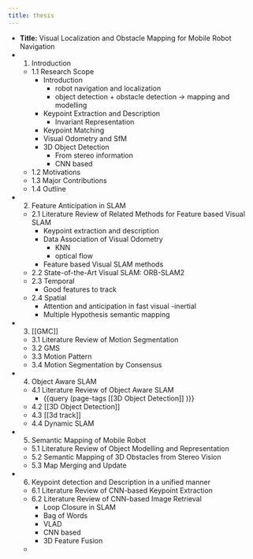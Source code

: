 ```yaml
---
title: thesis
---
```


- **Title:** Visual Localization and Obstacle Mapping for Mobile Robot Navigation
- 1. Introduction
    - 1.1 Research Scope
        - Introduction
            - robot navigation and localization
            - object detection + obstacle detection -> mapping and modelling
        - Keypoint Extraction and Description
            - Invariant Representation
        - Keypoint Matching
        - Visual Odometry and SfM
        - 3D Object Detection
            - From stereo information
            - CNN based
    - 1.2 Motivations
    - 1.3 Major Contributions
    - 1.4 Outline
- 2. Feature Anticipation in SLAM
    - 2.1 Literature Review of Related Methods for Feature based Visual SLAM
        - Keypoint extraction and description
        - Data Association of Visual Odometry
            - KNN
            - optical flow
        - Feature based Visual SLAM methods
    - 2.2 State-of-the-Art Visual SLAM: ORB-SLAM2
    - 2.3 Temporal
        - Good features to track
    - 2.4 Spatial
        - Attention and anticipation in fast visual -inertial
        - Multiple Hypothesis semantic mapping
- 3. [[GMC]]
    - 3.1 Literature Review of Motion Segmentation
    - 3.2 GMS
    - 3.3 Motion Pattern
    - 3.4 Motion Segmentation by Consensus
- 4. Object Aware SLAM
    - 4.1 Literature Review of Object Aware SLAM
        - {{query (page-tags [[3D Object Detection]] )}}
    - 4.2 [[3D Object Detection]]
    - 4.3 [[3d track]]
    - 4.4 Dynamic SLAM
- 5. Semantic Mapping of Mobile Robot
    - 5.1 Literature Review of Object Modelling and Representation
    - 5.2 Semantic Mapping of 3D Obstacles from Stereo Vision
    - 5.3 Map Merging and Update
- 6. Keypoint detection and Description in a unified manner
    - 6.1 Literature Review of CNN-based Keypoint Extraction
    - 6.2 Literature Review of CNN-based Image Retrieval
        - Loop Closure in SLAM
        - Bag of Words
        - VLAD
        - CNN based
        - 3D Feature Fusion
    -